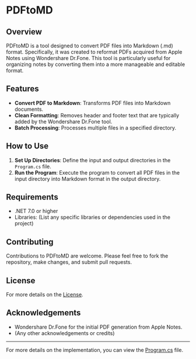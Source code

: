 # PDFtoMD

## Overview
PDFtoMD is a tool designed to convert PDF files into Markdown (.md) format. Specifically, it was created to reformat PDFs acquired from Apple Notes using Wondershare Dr.Fone. This tool is particularly useful for organizing notes by converting them into a more manageable and editable format.

## Features
- **Convert PDF to Markdown**: Transforms PDF files into Markdown documents.
- **Clean Formatting**: Removes header and footer text that are typically added by the Wondershare Dr.Fone tool.
- **Batch Processing**: Processes multiple files in a specified directory.

## How to Use
1. **Set Up Directories**: Define the input and output directories in the `Program.cs` file.
2. **Run the Program**: Execute the program to convert all PDF files in the input directory into Markdown format in the output directory.

## Requirements
- .NET 7.0 or higher
- Libraries: (List any specific libraries or dependencies used in the project)

## Contributing
Contributions to PDFtoMD are welcome. Please feel free to fork the repository, make changes, and submit pull requests.

## License
For more details on the [License](https://github.com/Sam-Hedges/PDFtoMD/blob/main/LICENSE).

## Acknowledgements
- Wondershare Dr.Fone for the initial PDF generation from Apple Notes.
- (Any other acknowledgements or credits)

---

For more details on the implementation, you can view the [Program.cs](https://github.com/Sam-Hedges/PDFtoMD/blob/main/PDFtoMD/Program.cs) file.

